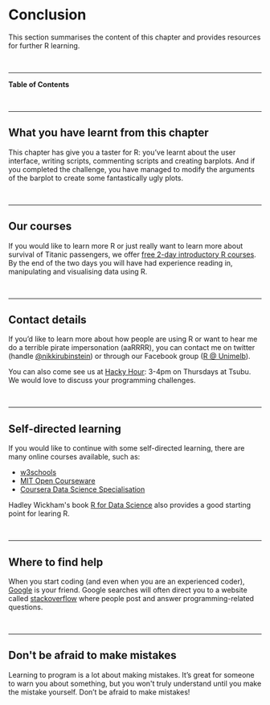 


# Conclusion

This section summarises the content of this chapter and provides resources for further R learning.

<br>

---

**Table of Contents**

<!-- toc -->

<br>

---

## What you have learnt from this chapter

This chapter has give you a taster for R: you’ve learnt about the user interface, writing scripts, commenting scripts and creating barplots. And if you completed the challenge, you have managed to modify the arguments of the barplot to create some fantastically ugly plots.

<br>

---

## Our courses

If you would like to learn more R or just really want to learn more about survival of Titanic passengers, we offer [free 2-day introductory R courses](http://melbourne.resbaz.edu.au/participate). By the end of the two days you will have had experience reading in, manipulating and visualising data using R.

<br>

---

## Contact details 
 
If you’d like to learn more about how people are using R or want to hear me do a terrible pirate impersonation (aaRRRR), you can contact me on twitter (handle [@nikkirubinstein](https://twitter.com/nikkirubinstein)) or through our Facebook group ([R @ Unimelb](https://www.facebook.com/groups/RUnimelb)).

You can also come see us at [Hacky Hour](http://melbourne.resbaz.edu.au/hackyhour): 3-4pm on Thursdays at Tsubu. We would love to discuss your programming challenges.

<br>

---

## Self-directed learning

 If you would like to continue with some self-directed learning, there are many online courses available, such as:
* [w3schools](http://www.w3schools.com/)
* [MIT Open Courseware](http://ocw.mit.edu/courses/electrical-engineering-and-computer-science/6-094-introduction-to-matlab-january-iap-2010/)
* [Coursera Data Science Specialisation](https://www.coursera.org/specializations/jhu-data-science)

Hadley Wickham's book [R for Data Science](http://r4ds.had.co.nz/) also provides a good starting point for learing R.


<br>

---

## Where to find help

When you start coding (and even when you are an experienced coder), [Google](www.google.com.au) is your friend. Google searches will often direct you to a website called [stackoverflow](www.stackoverflow.com) where people post and answer programming-related questions. 

<br>

---

## Don't be afraid to make mistakes

Learning to program is a lot about making mistakes. It’s great for someone to warn you about something, but you won't truly understand until you make the mistake yourself. Don’t be afraid to make mistakes!
